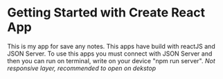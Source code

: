# Getting Started with Create React App

This is my app for save any notes. This apps have build with reactJS and JSON Server. To use this apps you must connect with JSON Server and then you can run on terminal, write on your device "npm run server".
*Not responsive layer, recommended to open on dekstop*

